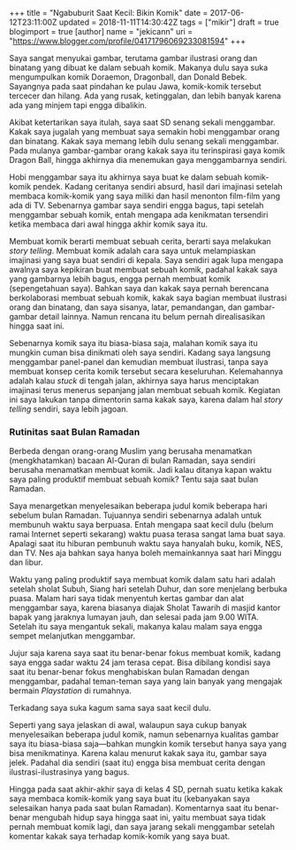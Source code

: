 +++
title = "Ngabuburit Saat Kecil: Bikin Komik"
date = 2017-06-12T23:11:00Z
updated = 2018-11-11T14:30:42Z
tags = ["mikir"]
draft = true
blogimport = true 
[author]
	name = "jekicann"
	uri = "https://www.blogger.com/profile/04171796069233081594"
+++

Saya sangat menyukai gambar, terutama gambar ilustrasi orang dan binatang yang dibuat ke dalam sebuah komik. Makanya dulu saya suka mengumpulkan komik Doraemon, Dragonball, dan Donald Bebek. Sayangnya pada saat pindahan ke pulau Jawa, komik-komik tersebut tercecer dan hilang. Ada yang rusak, ketinggalan, dan lebih banyak karena ada yang minjem tapi engga dibalikin.  
  

Akibat ketertarikan saya itulah, saya saat SD senang sekali menggambar. Kakak saya jugalah yang membuat saya semakin hobi menggambar orang dan binatang. Kakak saya memang lebih dulu senang sekali menggambar. Pada mulanya gambar-gambar orang kakak saya itu terinspirasi gaya komik Dragon Ball, hingga akhirnya dia menemukan gaya menggambarnya sendiri.  
  
Hobi menggambar saya itu akhirnya saya buat ke dalam sebuah komik-komik pendek. Kadang ceritanya sendiri absurd, hasil dari imajinasi setelah membaca komik-komik yang saya miliki dan hasil menonton film-film yang ada di TV. Sebenarnya gambar saya sendiri engga bagus, tapi setelah menggambar sebuah komik, entah mengapa ada kenikmatan tersendiri ketika membaca dari awal hingga akhir komik saya itu.  
  
Membuat komik berarti membuat sebuah cerita, berarti saya melakukan _story telling_. Membuat komik adalah cara saya untuk melampiaskan imajinasi yang saya buat sendiri di kepala. Saya sendiri agak lupa mengapa awalnya saya kepikiran buat membuat sebuah komik, padahal kakak saya yang gambarnya lebih bagus, engga pernah membuat komik (sepengetahuan saya). Bahkan saya dan kakak saya pernah berencana berkolaborasi membuat sebuah komik, kakak saya bagian membuat ilustrasi orang dan binatang, dan saya sisanya, latar, pemandangan, dan gambar-gambar detail lainnya. Namun rencana itu belum pernah direalisasikan hingga saat ini.  
  
Sebenarnya komik saya itu biasa-biasa saja, malahan komik saya itu mungkin cuman bisa dinikmati oleh saya sendiri. Kadang saya langsung menggambar panel-panel dan kemudian membuat ilustrasi, tanpa saya membuat konsep cerita komik tersebut secara keseluruhan. Kelemahannya adalah kalau _stuck_ di tengah jalan, akhirnya saya harus menciptakan imajinasi terus menerus sepanjang jalan membuat sebuah komik. Kegiatan ini saya lakukan tanpa dimentorin sama kakak saya, karena dalam hal _story telling_ sendiri, saya lebih jagoan.  

### Rutinitas saat Bulan Ramadan

Berbeda dengan orang-orang Muslim yang berusaha menamatkan (mengkhatamkan) bacaan Al-Quran di bulan Ramadan, saya sendiri berusaha menamatkan membuat komik. Jadi kalau ditanya kapan waktu saya paling produktif membuat sebuah komik? Tentu saja saat bulan Ramadan.  
  
Saya menargetkan menyelesaikan beberapa judul komik beberapa hari sebelum bulan Ramadan. Tujuannya sendiri sebenarnya adalah untuk membunuh waktu saya berpuasa. Entah mengapa saat kecil dulu (belum ramai Internet seperti sekarang) waktu puasa terasa sangat lama buat saya. Apalagi saat itu hiburan pembunuh waktu saya hanyalah buku, komik, NES, dan TV. Nes aja bahkan saya hanya boleh memainkannya saat hari Minggu dan libur.  
  
Waktu yang paling produktif saya membuat komik dalam satu hari adalah setelah sholat Subuh, Siang hari setelah Duhur, dan sore menjelang berbuka puasa. Malam hari saya tidak menyentuh kertas gambar dan alat menggambar saya, karena biasanya diajak Sholat Tawarih di masjid kantor bapak yang jaraknya lumayan jauh, dan selesai pada jam 9.00 WITA. Setelah itu saya mengantuk sekali, makanya kalau malam saya engga sempet melanjutkan menggambar.  
  
Jujur saja karena saya saat itu benar-benar fokus membuat komik, kadang saya engga sadar waktu 24 jam terasa cepat. Bisa dibilang kondisi saya saat itu benar-benar fokus menghabiskan bulan Ramadan dengan menggambar, padahal teman-teman saya yang lain banyak yang mengajak bermain _Playstation_ di rumahnya.  
  
Terkadang saya suka kagum sama saya saat kecil dulu.  
  
Seperti yang saya jelaskan di awal, walaupun saya cukup banyak menyelesaikan beberapa judul komik, namun sebenarnya kualitas gambar saya itu biasa-biasa saja—bahkan mungkin komik tersebut hanya saya yang bisa menikmatinya. Karena kalau menurut kakak saya itu, gambar saya jelek. Padahal dia sendiri (saat itu) engga bisa membuat cerita dengan ilustrasi-ilustrasinya yang bagus.  

  

Hingga pada saat akhir-akhir saya di kelas 4 SD, pernah suatu ketika kakak saya membaca komik-komik yang saya buat itu (kebanyakan saya selesaikan hanya pada saat bulan Ramadan). Komentarnya saat itu benar-benar mengubah hidup saya hingga saat ini, yaitu membuat saya tidak pernah membuat komik lagi, dan saya jarang sekali menggambar setelah komentar kakak saya terhadap komik-komik yang saya buat.
